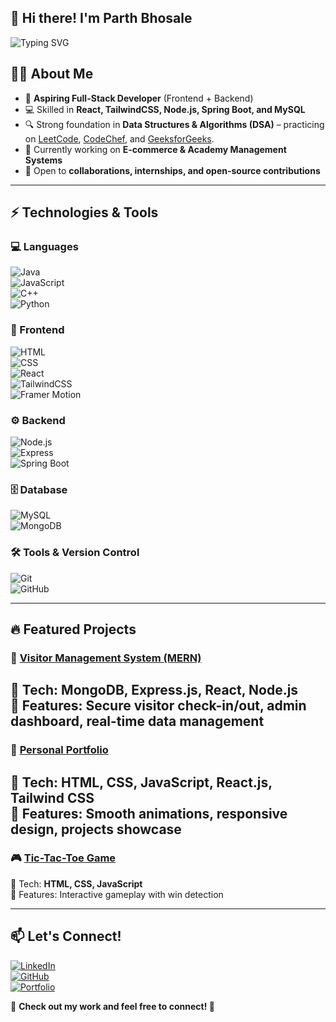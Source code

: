## 👋 Hi there! I'm Parth Bhosale
![Typing SVG](https://readme-typing-svg.herokuapp.com?font=Fira+Code&weight=500&size=22&pause=1000&color=1E90FF&width=600&lines=Software+Developer+|+Problem+Solver;Aspiring+Full-Stack+Engineer;Passionate+about+DSA+%26+Web+Applications)

## 👨‍💻 About Me  

- 🚀 **Aspiring Full-Stack Developer** (Frontend + Backend)  
- 💻 Skilled in **React, TailwindCSS, Node.js, Spring Boot, and MySQL**  
- 🔍 Strong foundation in **Data Structures & Algorithms (DSA)** – practicing on [LeetCode](https://leetcode.com), [CodeChef](https://www.codechef.com/), and [GeeksforGeeks](https://www.geeksforgeeks.org/).  
- 🌱 Currently working on **E-commerce & Academy Management Systems**  
- 🤝 Open to **collaborations, internships, and open-source contributions**  

---

## ⚡ Technologies & Tools  

### 💻 Languages  
![Java](https://img.shields.io/badge/Java-orange?logo=java)  
![JavaScript](https://img.shields.io/badge/JavaScript-yellow?logo=javascript)  
![C++](https://img.shields.io/badge/C++-blue?logo=cplusplus)  
![Python](https://img.shields.io/badge/Python-3776AB?logo=python&logoColor=white)

### 🎨 Frontend  
![HTML](https://img.shields.io/badge/HTML5-E34F26?logo=html5&logoColor=white)  
![CSS](https://img.shields.io/badge/CSS3-1572B6?logo=css3&logoColor=white)  
![React](https://img.shields.io/badge/React-20232A?logo=react&logoColor=61DAFB)  
![TailwindCSS](https://img.shields.io/badge/TailwindCSS-38B2AC?logo=tailwind-css&logoColor=white)  
![Framer Motion](https://img.shields.io/badge/Framer%20Motion-black?logo=framer&logoColor=blue)  

### ⚙️ Backend  
![Node.js](https://img.shields.io/badge/Node.js-43853D?logo=node.js&logoColor=white)  
![Express](https://img.shields.io/badge/Express.js-404D59?logo=express&logoColor=white)  
![Spring Boot](https://img.shields.io/badge/Spring%20Boot-6DB33F?logo=springboot&logoColor=white)  

### 🗄️ Database  
![MySQL](https://img.shields.io/badge/MySQL-005C84?logo=mysql&logoColor=white)  
![MongoDB](https://img.shields.io/badge/MongoDB-4EA94B?logo=mongodb&logoColor=white)  

### 🛠️ Tools & Version Control  
![Git](https://img.shields.io/badge/Git-F05032?logo=git&logoColor=white)  
![GitHub](https://img.shields.io/badge/GitHub-181717?logo=github&logoColor=white)  

---

## 🔥 Featured Projects

### 🏢 [Visitor Management System (MERN)](https://github.com/ParthBhosale123/visitor-management-system)  
🔹 Tech: **MongoDB, Express.js, React, Node.js**  
🔹 Features: Secure visitor check-in/out, admin dashboard, real-time data management  
---

### 💼 [Personal Portfolio](https://github.com/parthbhosale123/react-portfolio)
🔵 **Tech:**  HTML, CSS, JavaScript, React.js, Tailwind CSS  
📌 **Features:** Smooth animations, responsive design, projects showcase
---

### 🎮 [Tic-Tac-Toe Game](https://github.com/ParthBhosale123/TicTacToe)  
🔹 Tech: **HTML, CSS, JavaScript**  
🔹 Features: Interactive gameplay with win detection  

---

## 📫 Let's Connect!
[![LinkedIn](https://img.shields.io/badge/LinkedIn-Connect-blue?style=for-the-badge&logo=linkedin)](https://www.linkedin.com/in/parthbhosale09/)  
[![GitHub](https://img.shields.io/badge/GitHub-Follow-black?style=for-the-badge&logo=github)](https://github.com/parthbhosale123)  
[![Portfolio](https://img.shields.io/badge/Portfolio-Visit-blueviolet?style=for-the-badge)](https://parthbhosale-react-portfolio.vercel.app/)  

🔹 **Check out my work and feel free to connect! 🚀**
